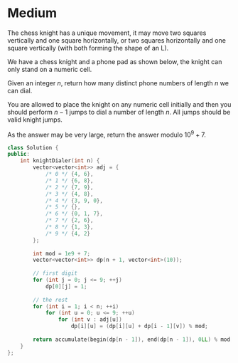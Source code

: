 # Medium

The chess knight has a unique movement, it may move two squares vertically and one square horizontally, or two squares horizontally and one square vertically (with both forming the shape of an L).

We have a chess knight and a phone pad as shown below, the knight can only stand on a numeric cell.

Given an integer $n$, return how many distinct phone numbers of length $n$ we can dial.

You are allowed to place the knight on any numeric cell initially and then you should perform $n - 1$ jumps to dial a number of length $n$. All jumps should be valid knight jumps.

As the answer may be very large, return the answer modulo $10^9 + 7$.

```cpp
class Solution {
public:
    int knightDialer(int n) {
        vector<vector<int>> adj = {
            /* 0 */ {4, 6},
            /* 1 */ {6, 8},
            /* 2 */ {7, 9},
            /* 3 */ {4, 8},
            /* 4 */ {3, 9, 0},
            /* 5 */ {},
            /* 6 */ {0, 1, 7},
            /* 7 */ {2, 6},
            /* 8 */ {1, 3},
            /* 9 */ {4, 2}
        };
        
        int mod = 1e9 + 7;
        vector<vector<int>> dp(n + 1, vector<int>(10));
        
        // first digit
        for (int j = 0; j <= 9; ++j)
            dp[0][j] = 1;
        
        // the rest 
        for (int i = 1; i < n; ++i)
            for (int u = 0; u <= 9; ++u)
                for (int v : adj[u])
                    dp[i][u] = (dp[i][u] + dp[i - 1][v]) % mod;
        
        return accumulate(begin(dp[n - 1]), end(dp[n - 1]), 0LL) % mod;
    }
};
```
